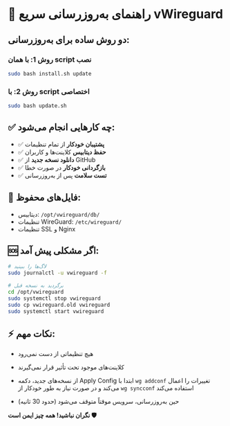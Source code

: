 # 🔄 راهنمای به‌روزرسانی سریع vWireguard

## دو روش ساده برای به‌روزرسانی:

### روش 1: با همان script نصب
```bash
sudo bash install.sh update
```

### روش 2: با script اختصاصی
```bash
sudo bash update.sh
```

## ✅ چه کارهایی انجام می‌شود:

- ✅ **پشتیبان خودکار** از تمام تنظیمات
- ✅ **حفظ دیتابیس** کلاینت‌ها و کاربران
- ✅ **دانلود نسخه جدید** از GitHub
- ✅ **بازگردانی خودکار** در صورت خطا
- ✅ **تست سلامت** پس از به‌روزرسانی

## 📁 فایل‌های محفوظ:
- دیتابیس: `/opt/vwireguard/db/`
- تنظیمات WireGuard: `/etc/wireguard/`
- تنظیمات SSL و Nginx

## 🆘 اگر مشکلی پیش آمد:
```bash
# لاگ‌ها را ببینید
sudo journalctl -u vwireguard -f

# برگردید به نسخه قبل
cd /opt/vwireguard
sudo systemctl stop vwireguard
sudo cp vwireguard.old vwireguard
sudo systemctl start vwireguard
```

## ⚡ نکات مهم:
- هیچ تنظیماتی از دست نمی‌رود
- کلاینت‌های موجود تحت تأثیر قرار نمی‌گیرند

- از نسخه‌های جدید، دکمه Apply Config ابتدا با `wg addconf` تغییرات را اعمال می‌کند و در صورت نیاز به طور خودکار از `wg syncconf` استفاده می‌کند

- حین به‌روزرسانی، سرویس موقتاً متوقف می‌شود (حدود 30 ثانیه)

**نگران نباشید! همه چیز ایمن است 🛡️** 
 